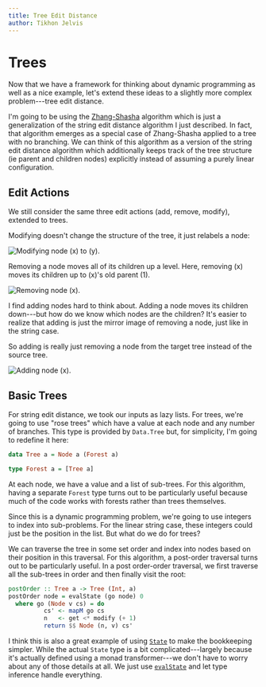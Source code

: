 ```yaml
---
title: Tree Edit Distance
author: Tikhon Jelvis
---
```


# Trees

Now that we have a framework for thinking about dynamic programming as well as a nice example, let's extend these ideas to a slightly more complex problem---tree edit distance.

I'm going to be using the [Zhang-Shasha][zs-algorithm] algorithm which is just a generalization of the string edit distance algorithm I just described. In fact, that algorithm emerges as a special case of Zhang-Shasha applied to a tree with no branching. We can think of this algorithm as a version of the string edit distance algorithm which additionally keeps track of the tree structure (ie parent and children nodes) explicitly instead of assuming a purely linear configuration.

## Edit Actions

We still consider the same three edit actions (add, remove, modify), extended to trees.

Modifying doesn't change the structure of the tree, it just relabels a node:

![Modifying node \(x\) to \(y\).](tree-modify.png)

Removing a node moves all of its children up a level. Here, removing \(x\) moves its children up to \(x\)'s old parent \(1\).

![Removing node \(x\).](tree-remove.png)

I find adding nodes hard to think about. Adding a node moves its children down---but how do we know which nodes are the children? It's easier to realize that adding is just the mirror image of removing a node, just like in the string case.

So adding is really just removing a node from the target tree instead of the source tree.

![Adding node \(x\).](tree-add.png)

## Basic Trees

For string edit distance, we took our inputs as lazy lists. For trees, we're going to use "rose trees" which have a value at each node and any number of branches. This type is provided by `Data.Tree` but, for simplicity, I'm going to redefine it here:

```haskell
data Tree a = Node a (Forest a)

type Forest a = [Tree a]
```

At each node, we have a value and a list of sub-trees. For this algorithm, having a separate `Forest` type turns out to be particularly useful because much of the code works with forests rather than trees themselves.

Since this is a dynamic programming problem, we're going to use integers to index into sub-problems. For the linear string case, these integers could just be the position in the list. But what do we do for trees?

We can traverse the tree in some set order and index into nodes based on their position in this traversal. For this algorithm, a post-order traversal turns out to be particularly useful. In a post order-order traversal, we first traverse all the sub-trees in order and then finally visit the root:

```haskell
postOrder :: Tree a -> Tree (Int, a)
postOrder node = evalState (go node) 0
  where go (Node v cs) = do
          cs' <- mapM go cs
          n   <- get <* modify (+ 1)
          return $$ Node (n, v) cs'
```

I think this is also a great example of using [`State`][State] to make the bookkeeping simpler. While the actual `State` type is a bit complicated---largely because it's actually defined using a monad transformer---we don't have to worry about any of those details at all. We just use [`evalState`][evalState] and let type inference handle everything.

[zs-algorithm]: http://grantjenks.com/wiki/_media/ideas/simple_fast_algorithms_for_the_editing_distance_between_tree_and_related_problems.pdf
[State]: https://hackage.haskell.org/package/mtl-2.0.1.0/docs/Control-Monad-State-Lazy.html#t:State
[evalState]: https://hackage.haskell.org/package/mtl-2.0.1.0/docs/Control-Monad-State-Lazy.html#v:evalState